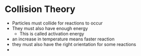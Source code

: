 # Collision Theory
- Particles must collide for reactions to occur
- They must also have enough energy
	- This is called activation energy
- an increase in temperature means faster reaction
- they must also have the right orientation for some reactions
- 